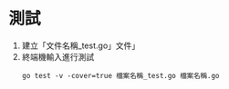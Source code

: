 # 測試

1. 建立「文件名稱_test.go」文件」
2. 終端機輸入進行測試
    ```
    go test -v -cover=true 檔案名稱_test.go 檔案名稱.go
    ```